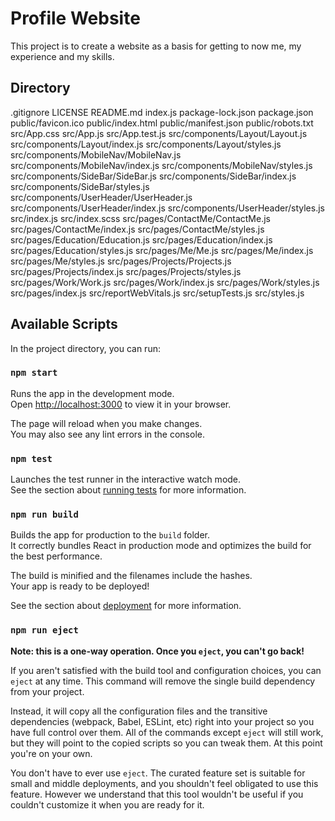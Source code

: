 # Profile Website

This project is to create a website as a basis for getting to now me, my experience and my skills.

## Directory

.gitignore
LICENSE
README.md
index.js
package-lock.json
package.json
public/favicon.ico
public/index.html
public/manifest.json
public/robots.txt
src/App.css
src/App.js
src/App.test.js
src/components/Layout/Layout.js
src/components/Layout/index.js
src/components/Layout/styles.js
src/components/MobileNav/MobileNav.js
src/components/MobileNav/index.js
src/components/MobileNav/styles.js
src/components/SideBar/SideBar.js
src/components/SideBar/index.js
src/components/SideBar/styles.js
src/components/UserHeader/UserHeader.js
src/components/UserHeader/index.js
src/components/UserHeader/styles.js
src/index.js
src/index.scss
src/pages/ContactMe/ContactMe.js
src/pages/ContactMe/index.js
src/pages/ContactMe/styles.js
src/pages/Education/Education.js
src/pages/Education/index.js
src/pages/Education/styles.js
src/pages/Me/Me.js
src/pages/Me/index.js
src/pages/Me/styles.js
src/pages/Projects/Projects.js
src/pages/Projects/index.js
src/pages/Projects/styles.js
src/pages/Work/Work.js
src/pages/Work/index.js
src/pages/Work/styles.js
src/pages/index.js
src/reportWebVitals.js
src/setupTests.js
src/styles.js

## Available Scripts

In the project directory, you can run:

### `npm start`

Runs the app in the development mode.\
Open [http://localhost:3000](http://localhost:3000) to view it in your browser.

The page will reload when you make changes.\
You may also see any lint errors in the console.

### `npm test`

Launches the test runner in the interactive watch mode.\
See the section about [running tests](https://facebook.github.io/create-react-app/docs/running-tests) for more information.

### `npm run build`

Builds the app for production to the `build` folder.\
It correctly bundles React in production mode and optimizes the build for the best performance.

The build is minified and the filenames include the hashes.\
Your app is ready to be deployed!

See the section about [deployment](https://facebook.github.io/create-react-app/docs/deployment) for more information.

### `npm run eject`

**Note: this is a one-way operation. Once you `eject`, you can't go back!**

If you aren't satisfied with the build tool and configuration choices, you can `eject` at any time. This command will remove the single build dependency from your project.

Instead, it will copy all the configuration files and the transitive dependencies (webpack, Babel, ESLint, etc) right into your project so you have full control over them. All of the commands except `eject` will still work, but they will point to the copied scripts so you can tweak them. At this point you're on your own.

You don't have to ever use `eject`. The curated feature set is suitable for small and middle deployments, and you shouldn't feel obligated to use this feature. However we understand that this tool wouldn't be useful if you couldn't customize it when you are ready for it.


